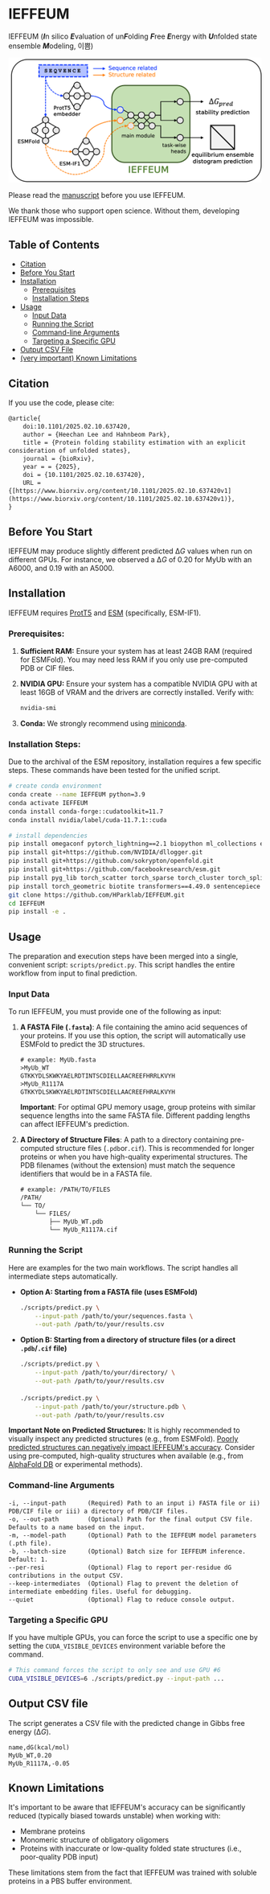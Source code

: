 # IEFFEUM
IEFFEUM (***I***n silico ***E***valuation of un***F***olding ***F***ree ***E***nergy with ***U***nfolded state ensemble ***M***odeling, 이쁨)

![image](ieffeum.png)

Please read the [manuscript](https://www.biorxiv.org/content/10.1101/2025.02.10.637420v1) before you use IEFFEUM.

We thank those who support open science. Without them, developing IEFFEUM was impossible.

## Table of Contents

- [Citation](#citation)
- [Before You Start](#before-you-start)
- [Installation](#installation)
    - [Prerequisites](#prerequisites)
    - [Installation Steps](#installation-steps)
- [Usage](#usage)
    - [Input Data](#input-data)
    - [Running the Script](#running-the-script)
    - [Command-line Arguments](#command-line-arguments)
    - [Targeting a Specific GPU](#targeting-a-specific-gpu)
- [Output CSV File](#output-csv-file)
- [(very important) Known Limitations](#known-limitations)

## Citation
If you use the code, please cite:
```
@article{
    doi:10.1101/2025.02.10.637420,
    author = {Heechan Lee and Hahnbeom Park},
    title = {Protein folding stability estimation with an explicit consideration of unfolded states},
    journal = {bioRxiv},
    year = = {2025},
    doi = {10.1101/2025.02.10.637420},
    URL = {[https://www.biorxiv.org/content/10.1101/2025.02.10.637420v1](https://www.biorxiv.org/content/10.1101/2025.02.10.637420v1)},
}
```
## Before You Start

IEFFEUM may produce slightly different predicted Δ*G* values when run on different GPUs. For instance, we observed a Δ*G* of 0.20 for MyUb with an A6000, and 0.19 with an A5000.

## Installation

IEFFEUM requires [ProtT5](https://github.com/agemagician/ProtTrans) and [ESM](https://github.com/facebookresearch/esm) (specifically, ESM-IF1).

### Prerequisites:

1.  **Sufficient RAM:** Ensure your system has at least 24GB RAM (required for ESMFold). You may need less RAM if you only use pre-computed PDB or CIF files.

2.  **NVIDIA GPU:** Ensure your system has a compatible NVIDIA GPU with at least 16GB of VRAM and the drivers are correctly installed. Verify with:
    ```bash
    nvidia-smi
    ```

3.  **Conda:** We strongly recommend using [miniconda](https://docs.anaconda.com/miniconda/install/).

### Installation Steps:

Due to the archival of the ESM repository, installation requires a few specific steps. These commands have been tested for the unified script.

```bash
# create conda environment
conda create --name IEFFEUM python=3.9
conda activate IEFFEUM
conda install conda-forge::cudatoolkit=11.7
conda install nvidia/label/cuda-11.7.1::cuda
```
```bash
# install dependencies
pip install omegaconf pytorch_lightning==2.1 biopython ml_collections einops py3Dmol modelcif dm-tree torch==2.0.1 torchvision==0.15.2 torchaudio==2.0.2
pip install git+https://github.com/NVIDIA/dllogger.git
pip install git+https://github.com/sokrypton/openfold.git
pip install git+https://github.com/facebookresearch/esm.git
pip install pyg_lib torch_scatter torch_sparse torch_cluster torch_spline_conv -f https://data.pyg.org/whl/torch-2.0.1+cu117.html
pip install torch_geometric biotite transformers==4.49.0 sentencepiece numpy==1.26.1 pandas
git clone https://github.com/HParklab/IEFFEUM.git
cd IEFFEUM
pip install -e .
```

## Usage

The preparation and execution steps have been merged into a single, convenient script: `scripts/predict.py`. This script handles the entire workflow from input to final prediction.

### Input Data

To run IEFFEUM, you must provide one of the following as input:

1.  **A FASTA File (`.fasta`)**: A file containing the amino acid sequences of your proteins. If you use this option, the script will automatically use ESMFold to predict the 3D structures.
    ```
    # example: MyUb.fasta
    >MyUb_WT
    GTKKYDLSKWKYAELRDTINTSCDIELLAACREEFHRRLKVYH
    >MyUb_R1117A
    GTKKYDLSKWKYAELRDTINTSCDIELLAACREEFHRALKVYH
    ```
    **Important**: For optimal GPU memory usage, group proteins with similar sequence lengths into the same FASTA file. Different padding lengths can affect IEFFEUM's prediction.

2.  **A Directory of Structure Files**: A path to a directory containing pre-computed structure files (`.pdb`or`.cif`). This is recommended for longer proteins or when you have high-quality experimental structures. The PDB filenames (without the extension) must match the sequence identifiers that would be in a FASTA file.
    ```
    # example: /PATH/TO/FILES
    /PATH/
    └── TO/
        └── FILES/
            ├── MyUb_WT.pdb
            └── MyUb_R1117A.cif
    ```

### Running the Script

Here are examples for the two main workflows. The script handles all intermediate steps automatically.

* **Option A: Starting from a FASTA file (uses ESMFold)**
    ```bash
    ./scripts/predict.py \
        --input-path /path/to/your/sequences.fasta \
        --out-path /path/to/your/results.csv
    ```

* **Option B: Starting from a directory of structure files (or a direct `.pdb`/`.cif` file)**
    ```bash
    ./scripts/predict.py \
        --input-path /path/to/your/directory/ \
        --out-path /path/to/your/results.csv
    
    ./scripts/predict.py \
        --input-path /path/to/your/structure.pdb \
        --out-path /path/to/your/results.csv
    ```

**Important Note on Predicted Structures:** It is highly recommended to visually inspect any predicted structures (e.g., from ESMFold). [Poorly predicted structures can negatively impact IEFFEUM's accuracy](https://www.biorxiv.org/content/10.1101/2025.02.10.637420v1). Consider using pre-computed, high-quality structures when available (e.g., from [AlphaFold DB](https://alphafold.ebi.ac.uk/) or experimental methods).

### Command-line Arguments

```
-i, --input-path      (Required) Path to an input i) FASTA file or ii) PDB/CIF file or iii) a directory of PDB/CIF files.
-o, --out-path        (Optional) Path for the final output CSV file. Defaults to a name based on the input.
-m, --model-path      (Optional) Path to the IEFFEUM model parameters (.pth file).
-b, --batch-size      (Optional) Batch size for IEFFEUM inference. Default: 1.
--per-resi            (Optional) Flag to report per-residue dG contributions in the output CSV.
--keep-intermediates  (Optional) Flag to prevent the deletion of intermediate embedding files. Useful for debugging.
--quiet               (Optional) Flag to reduce console output.
```

### Targeting a Specific GPU

If you have multiple GPUs, you can force the script to use a specific one by setting the `CUDA_VISIBLE_DEVICES` environment variable before the command.

```bash
# This command forces the script to only see and use GPU #6
CUDA_VISIBLE_DEVICES=6 ./scripts/predict.py --input-path ...
```

## Output CSV file

The script generates a CSV file with the predicted change in Gibbs free energy (Δ*G*).

```
name,dG(kcal/mol)
MyUb_WT,0.20
MyUb_R1117A,-0.05
```

## Known Limitations

It's important to be aware that IEFFEUM's accuracy can be significantly reduced (typically biased towards unstable) when working with:
- Membrane proteins
- Monomeric structure of obligatory oligomers
- Proteins with inaccurate or low-quality folded state structures (i.e., poor-quality PDB input)

These limitations stem from the fact that IEFFEUM was trained with soluble proteins in a PBS buffer environment.
